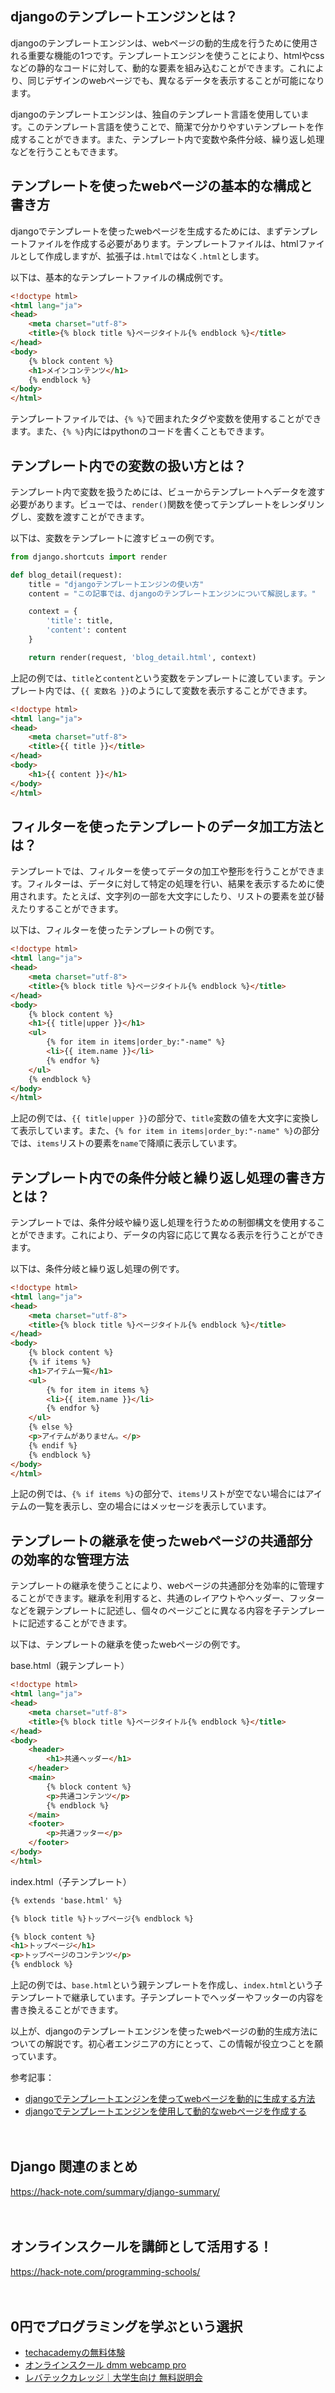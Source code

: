 <!--
title: 【django】テンプレートエンジンを使ったwebページの動的生成方法
tags: python,django
id: 
private: false
-->

## djangoのテンプレートエンジンとは？

djangoのテンプレートエンジンは、webページの動的生成を行うために使用される重要な機能の1つです。テンプレートエンジンを使うことにより、htmlやcssなどの静的なコードに対して、動的な要素を組み込むことができます。これにより、同じデザインのwebページでも、異なるデータを表示することが可能になります。

djangoのテンプレートエンジンは、独自のテンプレート言語を使用しています。このテンプレート言語を使うことで、簡潔で分かりやすいテンプレートを作成することができます。また、テンプレート内で変数や条件分岐、繰り返し処理などを行うこともできます。

## テンプレートを使ったwebページの基本的な構成と書き方

djangoでテンプレートを使ったwebページを生成するためには、まずテンプレートファイルを作成する必要があります。テンプレートファイルは、htmlファイルとして作成しますが、拡張子は`.html`ではなく`.html`とします。

以下は、基本的なテンプレートファイルの構成例です。

```html
<!doctype html>
<html lang="ja">
<head>
    <meta charset="utf-8">
    <title>{% block title %}ページタイトル{% endblock %}</title>
</head>
<body>
    {% block content %}
    <h1>メインコンテンツ</h1>
    {% endblock %}
</body>
</html>
```

テンプレートファイルでは、`{% %}`で囲まれたタグや変数を使用することができます。また、`{% %}`内にはpythonのコードを書くこともできます。

## テンプレート内での変数の扱い方とは？

テンプレート内で変数を扱うためには、ビューからテンプレートへデータを渡す必要があります。ビューでは、`render()`関数を使ってテンプレートをレンダリングし、変数を渡すことができます。

以下は、変数をテンプレートに渡すビューの例です。

```python
from django.shortcuts import render

def blog_detail(request):
    title = "djangoテンプレートエンジンの使い方"
    content = "この記事では、djangoのテンプレートエンジンについて解説します。"

    context = {
        'title': title,
        'content': content
    }

    return render(request, 'blog_detail.html', context)
```

上記の例では、`title`と`content`という変数をテンプレートに渡しています。テンプレート内では、`{{ 変数名 }}`のようにして変数を表示することができます。

```html
<!doctype html>
<html lang="ja">
<head>
    <meta charset="utf-8">
    <title>{{ title }}</title>
</head>
<body>
    <h1>{{ content }}</h1>
</body>
</html>
```

## フィルターを使ったテンプレートのデータ加工方法とは？

テンプレートでは、フィルターを使ってデータの加工や整形を行うことができます。フィルターは、データに対して特定の処理を行い、結果を表示するために使用されます。たとえば、文字列の一部を大文字にしたり、リストの要素を並び替えたりすることができます。

以下は、フィルターを使ったテンプレートの例です。

```html
<!doctype html>
<html lang="ja">
<head>
    <meta charset="utf-8">
    <title>{% block title %}ページタイトル{% endblock %}</title>
</head>
<body>
    {% block content %}
    <h1>{{ title|upper }}</h1>
    <ul>
        {% for item in items|order_by:"-name" %}
        <li>{{ item.name }}</li>
        {% endfor %}
    </ul>
    {% endblock %}
</body>
</html>
```

上記の例では、`{{ title|upper }}`の部分で、`title`変数の値を大文字に変換して表示しています。また、`{% for item in items|order_by:"-name" %}`の部分では、`items`リストの要素を`name`で降順に表示しています。

## テンプレート内での条件分岐と繰り返し処理の書き方とは？

テンプレートでは、条件分岐や繰り返し処理を行うための制御構文を使用することができます。これにより、データの内容に応じて異なる表示を行うことができます。

以下は、条件分岐と繰り返し処理の例です。

```html
<!doctype html>
<html lang="ja">
<head>
    <meta charset="utf-8">
    <title>{% block title %}ページタイトル{% endblock %}</title>
</head>
<body>
    {% block content %}
    {% if items %}
    <h1>アイテム一覧</h1>
    <ul>
        {% for item in items %}
        <li>{{ item.name }}</li>
        {% endfor %}
    </ul>
    {% else %}
    <p>アイテムがありません。</p>
    {% endif %}
    {% endblock %}
</body>
</html>
```

上記の例では、`{% if items %}`の部分で、`items`リストが空でない場合にはアイテムの一覧を表示し、空の場合にはメッセージを表示しています。

## テンプレートの継承を使ったwebページの共通部分の効率的な管理方法

テンプレートの継承を使うことにより、webページの共通部分を効率的に管理することができます。継承を利用すると、共通のレイアウトやヘッダー、フッターなどを親テンプレートに記述し、個々のページごとに異なる内容を子テンプレートに記述することができます。

以下は、テンプレートの継承を使ったwebページの例です。

base.html（親テンプレート）
```html
<!doctype html>
<html lang="ja">
<head>
    <meta charset="utf-8">
    <title>{% block title %}ページタイトル{% endblock %}</title>
</head>
<body>
    <header>
        <h1>共通ヘッダー</h1>
    </header>
    <main>
        {% block content %}
        <p>共通コンテンツ</p>
        {% endblock %}
    </main>
    <footer>
        <p>共通フッター</p>
    </footer>
</body>
</html>
```

index.html（子テンプレート）
```html
{% extends 'base.html' %}

{% block title %}トップページ{% endblock %}

{% block content %}
<h1>トップページ</h1>
<p>トップページのコンテンツ</p>
{% endblock %}
```

上記の例では、`base.html`という親テンプレートを作成し、`index.html`という子テンプレートで継承しています。子テンプレートでヘッダーやフッターの内容を書き換えることができます。

以上が、djangoのテンプレートエンジンを使ったwebページの動的生成方法についての解説です。初心者エンジニアの方にとって、この情報が役立つことを願っています。

参考記事：
- [djangoでテンプレートエンジンを使ってwebページを動的に生成する方法](https://qiita.com/username/items/itemid)
- [djangoでテンプレートエンジンを使用して動的なwebページを作成する](https://<qiita.com/username/items/itemid)

　

## Django 関連のまとめ
https://hack-note.com/summary/django-summary/

　

## オンラインスクールを講師として活用する！
https://hack-note.com/programming-schools/

　

## 0円でプログラミングを学ぶという選択
- [techacademyの無料体験](//af.moshimo.com/af/c/click?a_id=2612475&amp;p_id=1555&amp;pc_id=2816&amp;pl_id=22706&amp;url=https%3a%2f%2ftechacademy.jp%2fhtmlcss-trial%3futm_source%3dmoshimo%26utm_medium%3daffiliate%26utm_campaign%3dtextad)
- [オンラインスクール dmm webcamp pro](//af.moshimo.com/af/c/click?a_id=2612482&amp;p_id=1363&amp;pc_id=2297&amp;pl_id=39999&amp;guid=on)
- [レバテックカレッジ｜大学生向け 無料説明会](//af.moshimo.com/af/c/click?a_id=4071793&p_id=3198&pc_id=7488&pl_id=41848)

